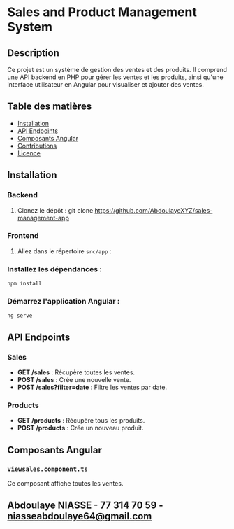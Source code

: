 # Sales and Product Management System

## Description
Ce projet est un système de gestion des ventes et des produits. Il comprend une API backend en PHP pour gérer les ventes et les produits, ainsi qu'une interface utilisateur en Angular pour visualiser et ajouter des ventes.

## Table des matières
- [Installation](#installation)
- [API Endpoints](#api-endpoints)
- [Composants Angular](#composants-angular)
- [Contributions](#contributions)
- [Licence](#licence)

## Installation

### Backend
1. Clonez le dépôt :
git clone https://github.com/AbdoulayeXYZ/sales-management-app


### Frontend
1. Allez dans le répertoire `src/app` :


### Installez les dépendances :
`npm install`

### Démarrez l'application Angular :
`ng serve`



## API Endpoints

### Sales

- **GET /sales** : Récupère toutes les ventes.
- **POST /sales** : Crée une nouvelle vente.
- **POST /sales?filter=date** : Filtre les ventes par date.

### Products

- **GET /products** : Récupère tous les produits.
- **POST /products** : Crée un nouveau produit.

## Composants Angular

### `viewsales.component.ts`
Ce composant affiche toutes les ventes.

## Abdoulaye NIASSE - 77 314 70 59 - niasseabdoulaye64@gmail.com